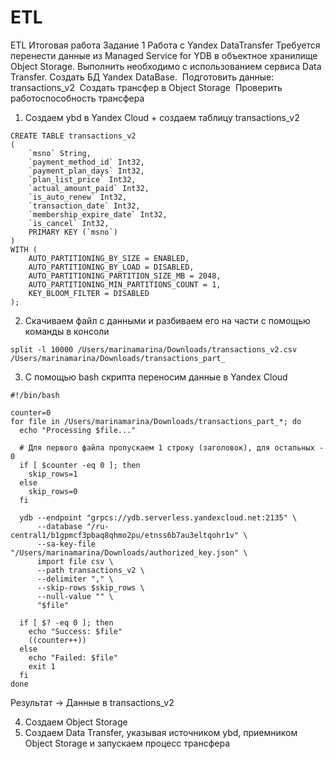 # ETL
ETL Итоговая работа
Задание 1 
Работа с Yandex DataTransfer
Требуется перенести данные из Managed Service for YDB в объектное хранилище Object Storage. Выполнить необходимо с использованием сервиса Data Transfer.
Создать БД Yandex DataBase. 
Подготовить данные: 
transactions_v2 
Создать трансфер в Object Storage 
Проверить работоспособность трансфера 

1. Создаем ybd в Yandex Cloud + создаем таблицу transactions_v2

```
CREATE TABLE transactions_v2
(
    `msno` String,
    `payment_method_id` Int32,
    `payment_plan_days` Int32,
    `plan_list_price` Int32,
    `actual_amount_paid` Int32,
    `is_auto_renew` Int32,
    `transaction_date` Int32,
    `membership_expire_date` Int32,
    `is_cancel` Int32,
    PRIMARY KEY (`msno`)
)
WITH (
    AUTO_PARTITIONING_BY_SIZE = ENABLED,
    AUTO_PARTITIONING_BY_LOAD = DISABLED,
    AUTO_PARTITIONING_PARTITION_SIZE_MB = 2048,
    AUTO_PARTITIONING_MIN_PARTITIONS_COUNT = 1,
    KEY_BLOOM_FILTER = DISABLED
);
```
2. Скачиваем файл с данными и разбиваем его на части с помощью команды в консоли

```
split -l 10000 /Users/marinamarina/Downloads/transactions_v2.csv /Users/marinamarina/Downloads/transactions_part_
```
3. С помощью bash скрипта переносим данные в Yandex Cloud

```
#!/bin/bash

counter=0
for file in /Users/marinamarina/Downloads/transactions_part_*; do
  echo "Processing $file..."
  
  # Для первого файла пропускаем 1 строку (заголовок), для остальных - 0
  if [ $counter -eq 0 ]; then
    skip_rows=1
  else
    skip_rows=0
  fi
  
  ydb --endpoint "grpcs://ydb.serverless.yandexcloud.net:2135" \
      --database "/ru-central1/b1gpmcf3pbaq8qhmo2pu/etnss6b7au3eltqohr1v" \
      --sa-key-file "/Users/marinamarina/Downloads/authorized_key.json" \
      import file csv \
      --path transactions_v2 \
      --delimiter "," \
      --skip-rows $skip_rows \
      --null-value "" \
      "$file"
  
  if [ $? -eq 0 ]; then
    echo "Success: $file"
    ((counter++))
  else
    echo "Failed: $file"
    exit 1
  fi
done
```
Результат -> Данные в transactions_v2

4. Создаем Object Storage
5. Создаем Data Transfer, указывая источником ybd, приемником Object Storage и запускаем процесс трансфера
